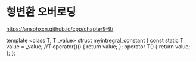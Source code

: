 # 형변환 오버로딩
https://ansohxxn.github.io/cpp/chapter9-9/

template <class T, T _value>
struct myintregral_constant
{
	const static T value = _value;
	//T operator()() { return value; };
	operator T() { return value; };
};